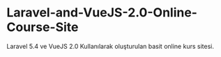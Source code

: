 # Laravel-and-VueJS-2.0-Online-Course-Site
Laravel 5.4 ve VueJS 2.0 Kullanılarak oluşturulan basit online kurs sitesi.
